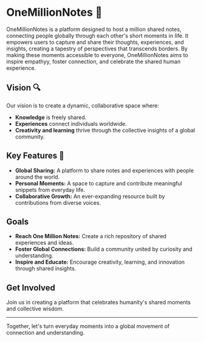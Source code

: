 # OneMillionNotes 📓

OneMillionNotes is a platform designed to host a million shared notes, connecting people globally through each other's short moments in life. It empowers users to capture and share their thoughts, experiences, and insights, creating a tapestry of perspectives that transcends borders. By making these moments accessible to everyone, OneMillionNotes aims to inspire empathyy, foster connection, and celebrate the shared human experience.

## Vision 🔍
Our vision is to create a dynamic, collaborative space where:
- **Knowledge** is freely shared.
- **Experiences** connect individuals worldwide.
- **Creativity and learning** thrive through the collective insights of a global community.

## Key Features 🔑
- **Global Sharing:** A platform to share notes and experiences with people around the world.
- **Personal Moments:** A space to capture and contribute meaningful snippets from everyday life.
- **Collaborative Growth:** An ever-expanding resource built by contributions from diverse voices.

## Goals
- **Reach One Million Notes:** Create a rich repository of shared experiences and ideas.
- **Foster Global Connections:** Build a community united by curiosity and understanding.
- **Inspire and Educate:** Encourage creativity, learning, and innovation through shared insights.

## Get Involved
Join us in creating a platform that celebrates humanity's shared moments and collective wisdom.

---

Together, let's turn everyday moments into a global movement of connection and understanding.
